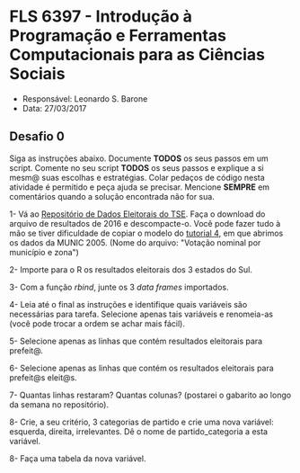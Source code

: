 #  FLS 6397 - Introdução à Programação e Ferramentas Computacionais para as Ciências Sociais

- Responsável: Leonardo S. Barone
- Data: 27/03/2017

## Desafio 0

Siga as instruções abaixo. Documente __TODOS__ os seus passos em um script. Comente no seu script __TODOS__ os seus passos e explique a si mesm@ suas escolhas e estratégias. Colar pedaços de código nesta atividade é permitido e peça ajuda se precisar. Mencione __SEMPRE__ em comentários quando a solução encontrada não for sua.

1- Vá ao [Repositório de Dados Eleitorais do TSE](http://www.tse.jus.br/eleicoes/estatisticas/repositorio-de-dados-eleitorais). Faça o download do arquivo de resultados de 2016 e descompacte-o. Você pode fazer tudo à mão se tiver dificuldade de copiar o modelo do [tutorial 4](https://github.com/leobarone/FLS6397/blob/master/tutorials/tutorial4.Rmd), em que abrimos os dados da MUNIC 2005. (Nome do arquivo: "Votação nominal por município e zona")

2- Importe para o R os resultados eleitorais dos 3 estados do Sul.

3- Com a função _rbind_, junte os 3 _data frames_ importados.

4- Leia até o final as instruções e identifique quais variáveis são necessárias para tarefa. Selecione apenas tais variáveis e renomeia-as (você pode trocar a ordem se achar mais fácil).

5- Selecione apenas as linhas que contém resultados eleitorais para prefeit@.

6- Selecione apenas as linhas que contém os resultados eleitorais para prefeit@s eleit@s.

7- Quantas linhas restaram? Quantas colunas? (postarei o gabarito ao longo da semana no repositório).

8- Crie, a seu critério, 3 categorias de partido e crie uma nova variável: esquerda, direita, irrelevantes. Dê o nome de partido\_categoria a esta variável.

8- Faça uma tabela da nova variável.